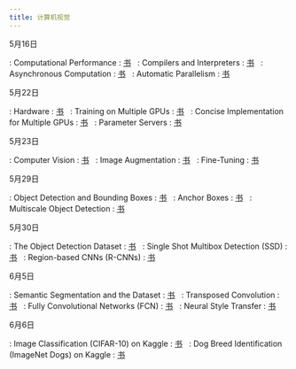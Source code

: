 ```yaml
---
title: 计算机视觉
---
```


5月16日

: Computational Performance
  : [<span class="iconfont icon-xiaoshuo-copy"></span> 书](https://zh-v2.d2l.ai/chapter_computational-performance/index.html) &nbsp;
: Compilers and Interpreters
  : [<span class="iconfont icon-xiaoshuo-copy"></span> 书](https://zh-v2.d2l.ai/chapter_computational-performance/hybridize.html) &nbsp;
: Asynchronous Computation
  : [<span class="iconfont icon-xiaoshuo-copy"></span> 书](https://zh-v2.d2l.ai/chapter_computational-performance/async-computation.html) &nbsp;
: Automatic Parallelism
  : [<span class="iconfont icon-xiaoshuo-copy"></span> 书](https://zh-v2.d2l.ai/chapter_computational-performance/auto-parallelism.html) &nbsp;

5月22日

: Hardware
  : [<span class="iconfont icon-xiaoshuo-copy"></span> 书](https://zh-v2.d2l.ai/chapter_computational-performance/hardware.html) &nbsp;
: Training on Multiple GPUs
  : [<span class="iconfont icon-xiaoshuo-copy"></span> 书](https://zh-v2.d2l.ai/chapter_computational-performance/multiple-gpus.html) &nbsp;
: Concise Implementation for Multiple GPUs
  : [<span class="iconfont icon-xiaoshuo-copy"></span> 书](https://zh-v2.d2l.ai/chapter_computational-performance/multiple-gpus-concise.html) &nbsp;
: Parameter Servers
  : [<span class="iconfont icon-xiaoshuo-copy"></span> 书](https://zh-v2.d2l.ai/chapter_computational-performance/parameterserver.html) &nbsp;

5月23日

: Computer Vision
  : [<span class="iconfont icon-xiaoshuo-copy"></span> 书](https://zh-v2.d2l.ai/chapter_computer-vision/index.html) &nbsp;
: Image Augmentation
  : [<span class="iconfont icon-xiaoshuo-copy"></span> 书](https://zh-v2.d2l.ai/chapter_computer-vision/image-augmentation.html) &nbsp;
: Fine-Tuning
  : [<span class="iconfont icon-xiaoshuo-copy"></span> 书](https://zh-v2.d2l.ai/chapter_computer-vision/fine-tuning.html) &nbsp;

5月29日

: Object Detection and Bounding Boxes
  : [<span class="iconfont icon-xiaoshuo-copy"></span> 书](https://zh-v2.d2l.ai/chapter_computer-vision/bounding-box.html) &nbsp;
: Anchor Boxes
  : [<span class="iconfont icon-xiaoshuo-copy"></span> 书](https://zh-v2.d2l.ai/chapter_computer-vision/anchor.html) &nbsp;
: Multiscale Object Detection
  : [<span class="iconfont icon-xiaoshuo-copy"></span> 书](https://zh-v2.d2l.ai/chapter_computer-vision/multiscale-object-detection.html) &nbsp;

5月30日

: The Object Detection Dataset
  : [<span class="iconfont icon-xiaoshuo-copy"></span> 书](https://zh-v2.d2l.ai/chapter_computer-vision/object-detection-dataset.html) &nbsp;
: Single Shot Multibox Detection (SSD)
  : [<span class="iconfont icon-xiaoshuo-copy"></span> 书](https://zh-v2.d2l.ai/chapter_computer-vision/ssd.html) &nbsp;
: Region-based CNNs (R-CNNs)
  : [<span class="iconfont icon-xiaoshuo-copy"></span> 书](https://zh-v2.d2l.ai/chapter_computer-vision/rcnn.html) &nbsp;

6月5日

: Semantic Segmentation and the Dataset
  : [<span class="iconfont icon-xiaoshuo-copy"></span> 书](https://zh-v2.d2l.ai/chapter_computer-vision/semantic-segmentation-and-dataset.html) &nbsp;
: Transposed Convolution
  : [<span class="iconfont icon-xiaoshuo-copy"></span> 书](https://zh-v2.d2l.ai/chapter_computer-vision/transposed-conv.html) &nbsp;
: Fully Convolutional Networks (FCN)
  : [<span class="iconfont icon-xiaoshuo-copy"></span> 书](https://zh-v2.d2l.ai/chapter_computer-vision/fcn.html) &nbsp;
: Neural Style Transfer
  : [<span class="iconfont icon-xiaoshuo-copy"></span> 书](https://zh-v2.d2l.ai/chapter_computer-vision/neural-style.html) &nbsp;

6月6日

: Image Classification (CIFAR-10) on Kaggle
  : [<span class="iconfont icon-xiaoshuo-copy"></span> 书](https://zh-v2.d2l.ai/chapter_computer-vision/kaggle-cifar10.html) &nbsp;
: Dog Breed Identification (ImageNet Dogs) on Kaggle
  : [<span class="iconfont icon-xiaoshuo-copy"></span> 书](https://zh-v2.d2l.ai/chapter_computer-vision/kaggle-dog.html) &nbsp;
